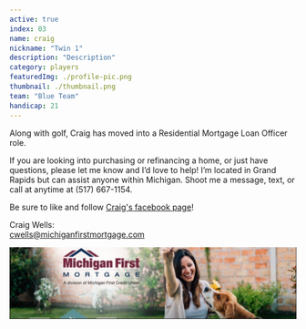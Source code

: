 ```yaml
---
active: true
index: 03
name: craig
nickname: "Twin 1"
description: "Description"
category: players
featuredImg: ./profile-pic.png
thumbnail: ./thumbnail.png
team: "Blue Team"
handicap: 21
---
```


Along with golf, Craig has moved into a Residential Mortgage Loan Officer role.

If you are looking into purchasing or refinancing a home, or just have questions, please let me know and I’d love to help! I’m located in Grand Rapids but can assist anyone within Michigan. Shoot me a message, text, or call at anytime at (517) 667-1154.

Be sure to like and follow <a href="https://www.facebook.com/CraigWellsMLO/">Craig's facebook page</a>!

<p>
Craig Wells: <br/>
<a href="mailto:cwells@michiganfirstmortgage.com">cwells@michiganfirstmortgage.com</a>
</p>

![Michigan First Mortgage](./michigan-first.jpeg)
